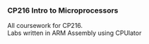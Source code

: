 ### CP216 Intro to Microprocessors ###
All coursework for CP216.  
Labs written in ARM Assembly using CPUlator
